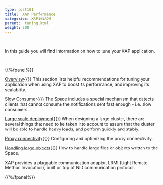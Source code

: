 ```yaml
---
type: post101
title:  XAP Performance
categories: XAP101ADM
parent:  tuning.html
weight: 200
---
```




<br>

In this guide you will find information on how to tune your XAP application.

<br>

{{%fpanel%}}

[Overview](./tuning-gigaspaces-performance.html){{<wbr>}}
This section lists helpful recommendations for tuning your application when using XAP to boost its performance, and improving its scalability.

[Slow Consumer](./slow-consumer.html){{<wbr>}}
The Space includes a special mechanism that detects clients that cannot consume the notifications sent fast enough - i.e. slow consumers.

[Large scale deployment](./tuning-large-scale-deployment.html){{<wbr>}}
When designing a large cluster, there are several things that need to be taken into account to assure that the cluster will be able to handle heavy loads, and perform quickly and stably.

[Proxy connectivity](./tuning-proxy-connectivity.html){{<wbr>}}
Configuring and optimizing the proxy connectivity.

[Handling large objects](./tuning-handling-large-objects.html){{<wbr>}}
How to handle large files or objects written to the Space.

XAP provides a pluggable communication adaptor, LRMI (Light Remote Method Invocation), built on top of NIO communication protocol.

{{%/fpanel%}}



